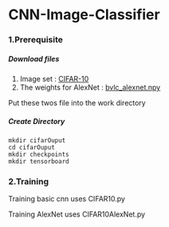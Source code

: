 # CNN-Image-Classifier

### 1.Prerequisite

##### Download files

1. Image set : [CIFAR-10](https://www.cs.toronto.edu/~kriz/cifar.html)
2. The weights for AlexNet : [bvlc_alexnet.npy](https://www.cs.toronto.edu/~guerzhoy/tf_alexnet/)

Put these twos file into the work directory

##### Create Directory

```
mkdir cifarOuput
cd cifarOuput
mkdir checkpoints
mkdir tensorboard
```

### 2.Training

Training basic cnn uses CIFAR10.py

Training AlexNet uses CIFAR10AlexNet.py